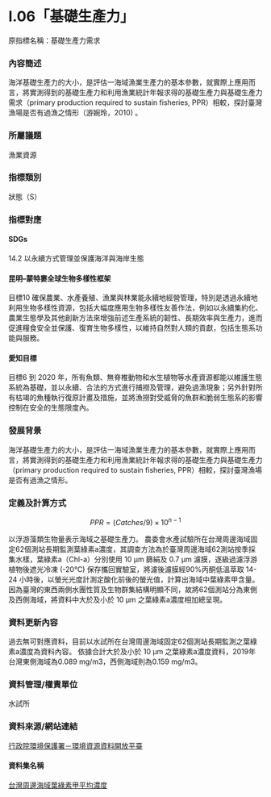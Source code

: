 # I.06「基礎生產力」
原指標名稱：基礎生產力需求
<script type="text/javascript" src="http://cdn.mathjax.org/mathjax/latest/MathJax.js?config=TeX-AMS-MML_HTMLorMML"></script>

### 內容簡述
海洋基礎生產力的大小，是評估一海域漁業生產力的基本參數，就實際上應用而言，將實測得到的基礎生產力和利用漁業統計年報求得的基礎生產力與基礎生產力需求（primary production required to sustain fisheries, PPR）相較，探討臺灣漁場是否有過漁之情形（游婉玲，2010) 。
### 所屬議題
漁業資源
### 指標類別
狀態（S）
### 指標對應
#### SDGs
14.2
以永續方式管理並保護海洋與海岸生態
#### 昆明–蒙特婁全球生物多樣性框架
目標10
確保農業、水產養殖、漁業與林業能永續地經營管理，特別是透過永續地利用生物多樣性資源，包括大幅度應用生物多樣性友善作法，例如以永續集約化、農業生態學及其他創新方法來增強前述生產系統的韌性、長期效率與生產力，進而促進糧食安全並保護、復育生物多樣性，以維持自然對人類的貢獻，包括生態系功能與服務。

#### 愛知目標
目標6
到 2020 年，所有魚類、無脊椎動物和水生植物等水產資源都能以維護生態系統為基礎，並以永續、合法的方式進行捕撈及管理，避免過漁現象；另外針對所有枯竭的魚種執行復原計畫及措施，並將漁撈對受威脅的魚群和脆弱生態系的影響控制在安全的生態限度內。
### 發展背景
海洋基礎生產力的大小，是評估一海域漁業生產力的基本參數，就實際上應用而言，將實測得到的基礎生產力和利用漁業統計年報求得的基礎生產力與基礎生產力（primary production required to sustain fisheries, PPR）相較，探討臺灣漁場是否有過漁之情形。
### 定義及計算方式

$$
PPR=(Catches/9)\times10^{n-1}
$$

以浮游藻類生物量表示海域之基礎生產力。
農委會水產試驗所在台灣周邊海域固定62個測站長期監測葉綠素a濃度，其調查方法為於臺灣周邊海域62測站按季採集水樣，葉綠素a（Chl-a）分別使用 10 μm 篩絹及 0.7 μm 濾膜，逐級過濾浮游植物後遮光冷凍 (-20℃) 保存攜回實驗室，將濾後濾膜經90%丙酮低溫萃取 14-24 小時後，以螢光光度計測定酸化前後的螢光值，計算出海域中葉綠素甲含量。
因為臺灣的東西兩側水團性質及生物群集結構明顯不同，故將62個測站分為東側及西側海域，將資料中大於及小於 10 μm 之葉綠素a濃度相加總呈現。
### 資料更新內容
過去無可對應資料，目前以水試所在台灣周邊海域固定62個測站長期監測之葉綠素a濃度為資料內容。
依據合計大於及小於 10 μm 之葉綠素a濃度資料，2019年台灣東側海域為0.089 mg/m3，西側海域則為0.159 mg/m3。
### 資料管理/權責單位
水試所
### 資料來源/網站連結
[行政院環境保護署－環境資源資料開放平臺](https://opendata.epa.gov.tw)
#### 資料集名稱
[台灣周邊海域葉綠素甲平均濃度](https://opendata.epa.gov.tw/Data/Contents/WAT00497/)
